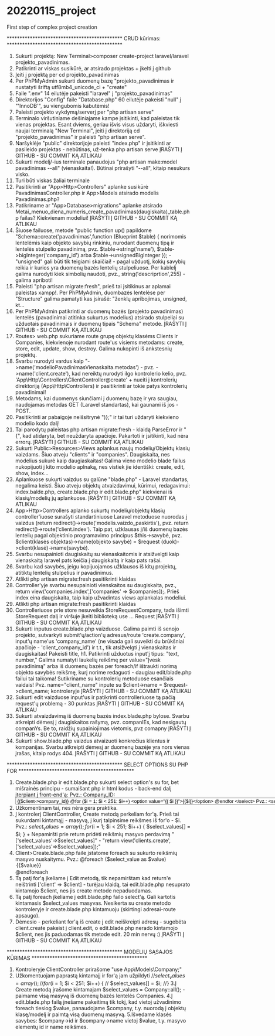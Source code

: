 # 20220115_project
 First step of complex project creation

********************************************* CRUD kūrimas: *********************************************
1. Sukurti projektą: New Terminal>composer create-project laravel/laravel projekto_pavadinimas.
2. Patikrinti ar viskas susikūrė, ar atsirado projektas + įkelti į github
3. Įeiti į projektą per cd projekto_pavadinimas
4. Per PhPMyAdmin sukurti duomenų bazę "projekto_pavadinimas ir nustatyti šriftą utf8mb4_unicode_ci + "create"
5. Faile ".env" 14 eilutėje pakeisti "laravel" į "projekto_pavadinimas"
6. Direktorijos "Config" faile "Database.php" 60 eilutėje pakeisti "null" į "'InnoDB'", su viengubomis kabutėmis!
7. Paleisti projekto vykdymą/serverį per "php artisan serve"
8. Terminalo viršutiniame dešiniajame kampe įsitikinti, kad paleistas tik vienas projektas. Esant dviems, geriau išvis visus uždaryti, iškviesti naujai terminalą "New Terminal", įeiti į direktoriją cd "projekto_pavadinimas" ir paleisti "php artisan serve".
9. Naršyklėje "public" direktorijoje paleisti "index.php" ir įsitikinti ar pasileido projektas - nebūtinas, už-tenka php artisan serve
ĮRAŠYTI Į GITHUB - SU COMMIT KĄ ATLIKAU
10. Sukurti modelį/-ius terminale panaudojus "php artisan make:model pavadinimas --all" (vienaskaita!). Būtinai prirašyti "--all", kitaip nesukurs visko.
11. Turi būti viskas žaliai terminale
12. Pasitikrinti ar "App>Http>Controllers" aplanke susikūrė PavadinimasController.php ir App>Models atsirado modelis Pavadinimas.php?
13. Patikriname ar "App>Database>migrations" aplanke atsirado Metai_menuo_diena_numeris_create_pavadinimas(daugiskaita)_table.php failas? Kiekvienam modeliui!
ĮRAŠYTI Į GITHUB - SU COMMIT KĄ ATLIKAU
14. Šiuose failuose, metode "public function up() papildome "Schema::create('pavadinimas',function (Blueprint $table) {
norimomis lentelėmis kaip objekto savybių rinkiniu, nurodant duomenų tipą ir lentelės stulpelio pavadinimą, pvz. $table->string('name'), $table->bigInteger('company_id') arba $table->unsignedBigInteger }); - "unsigned" gali būti tik teigiami skaičiai! - pagal užduotį, kokių savybių reikia ir kurios yra duomenų bazės lentelių stulpeliuose. Per kablelį galima nurodyti kiek simbolių naudoti, pvz., string('descriprtion',255) - galima apriboti!  
15. Paleisti "php artisan migrate:fresh", prieš tai įsitikinus ar aplamai paleistas xampp!. Per PhPMyAdmin, duombazės lentelėse per "Structure" galima pamatyti kas įsirašė: "ženklų apribojimas, unsigned, kt...
16. Per PhPMyAdmin patikrinti ar duomenų bazės (projekto pavadinimas) lentelės (pavadinimai atitinka sukurtus modelius) atsirado stulpeliai su užduotais pavadinimais ir duomenų tipais "Schema" metode.
ĮRAŠYTI Į GITHUB - SU COMMIT KĄ ATLIKAU
17. Routes> web.php sukuriame route grupę objektų klasėms Clients ir Companies, kiekvienoje nurodant route'us visiems metodams: create, store, edit, update, show, destroy. Galima nukopinti iš ankstesnių projektų.
18. Svarbu nurodyti vardus kaip "->name('modelioPavadinimasVienaskaita.metodas') - pvz. ->name('client.create'), kad nereiktų nurodyti ilgo kontrolerio kelio, pvz. 'App\Http\Controllers\ClientController@create' + nueiti į kontrolerių direktoriją (App\Http\Controllers) ir pasitikrinti ar tokie patys kontrolerių pavadinimai!
19. Metodams, kai duomenys siunčiami į duomenų bazę ir yra saugiau, naudojamas metodas GET (Laravel standartas), kai gaunami iš jos - POST.
20. Pasitikrinti ar pabaigoje neišsitrynė ")};" ir tai turi uždaryti kiekvieno modelio kodo dalį!
21. Tai parodytų paleistas php artisan migrate:fresh - klaidą ParseError ir "{", kad atidaryta, bet neuždaryta apačioje. Pakartoti ir įsitikinti, kad nėra errorų.
ĮRAŠYTI Į GITHUB - SU COMMIT KĄ ATLIKAU
22. Sukurti Public>Resources>Views aplankus naujų modelių/Objektų klasių vaizdams. Šiuo atveju "clients" ir "companies". Daugiskaita, nes modelius sukurė kaip daugiaskaitas! Galima vieno modelio blade failus nukopijuoti į kito modelio aplnaką, nes vistiek jie identiški: create, edit, show, index...  
23. Aplankuose sukurti vaizdus su galūne "blade.php" - Laravel standartas, negalima keisti. Šiuo atveju objektų atvaizdavimui, kūrimui, redagavimui: index.balde.php, create.blade.php ir edit.blade.php" kiekvienai iš klasių/modelių jų aplankuose.
ĮRAŠYTI Į GITHUB - SU COMMIT KĄ ATLIKAU
24. App>Http>Controllers aplanko sukurtų modelių/objektų klasių controller'iuose surašyti standartiniuose Laravel metoduose nuorodas į vaizdus (return redirect()->route('modelis.vaizdo_paskirtis'), pvz.  return redirect()->route('client.index'). Taip pat, užklausas į/iš duomenų bazės lentelių pagal objektinio programavimo principus $this->savybė, pvz. $client(klasės objektas)->name(objekto savybė) = $request (duok)->client(klasė)->name(savybė).
25. Svarbu nesupainioti daugiskaitų su vienaskaitomis ir atsižvelgti kaip vienaskaitą laravel pats keičia į daugiskaitą ir kaip pats rašai.
26. Svarbu kad savybės, jeigu kopijuojamos užklausos iš kitų projektų, atitiktų lentelių stulpelius ir pavadinimus.
27. Atlikti php artisan migrate:fresh pasitikrinti klaidas
28. Controller'yje svarbu nesupainioti vienskaitos su daugiskaita, pvz., return view('companies.index',['companies' => $companies]);. Prieš index eina daugiskaita, taip kaip užvadintas views aplankalas modeliui. 
29. Atlikti php artisan migrate:fresh pasitikrinti klaidas
30. Controlleriuose prie store nesuveikia StoreRequestCompany, tada išimti StoreRequest dalį ir viršuje įkelti biblioteką use ... Request
ĮRAŠYTI Į GITHUB - SU COMMIT KĄ ATLIKAU
31. Sukurti inputus create.blade.php vaizduose. Galima paimti iš senojo projekto, sutvarkyti submit'ų/action'ų adresus/route 'create.company', input'ų name'us 'company_name' (ne visada gali suveikti du brūkšniai apačioje - 'client_company_id') ir t.t., tik atsižvelgti į vienaskaitas ir daugiskaitas! Pakeisti title, h1. Patikrinti užduotus input'į tipus: "text, number,"  Galima numatyti laukelių reikšmę per value="Įvesk pavadinimą" arba iš duomenų bazės per foreach/if ištraukti norimą objekto savybės reikšmę, kurį norime redaguoti - daugiau edit/blade.php failui tai taikoma! Sutikriname su kontrolerių metoduose esančiais vaidais! Pvz. name="client_name" inpute su $client->name = $request->client_name; kontroleryje
ĮRAŠYTI Į GITHUB - SU COMMIT KĄ ATLIKAU
32. Sukurti edit vaizduose input'us ir patikrinti controlleriuose tą pačią request'ų problemą - 30 punktas
ĮRAŠYTI Į GITHUB - SU COMMIT KĄ ATLIKAU
33. Sukurti atvaizdavimą iš duomenų bazės index.blade.php bylose. Svarbu atkreipti dėmesį į daugiskaitos rašymą, pvz. companIEs, kad nesigautų companYs. Be to, raidžių supainiojimas vietomis, pvz comapny
ĮRAŠYTI Į GITHUB - SU COMMIT KĄ ATLIKAU
34. Sukurti show.blade.php vaizdus atvaizuoti konkrečius klientus ir kompanijas. Svarbu atkreipti dėmesį ar duomenų bazėje yra nors vienas įrašas, kitaip rodys 404.
ĮRAŠYTI Į GITHUB - SU COMMIT KĄ ATLIKAU

********************************************* SELECT OPTIONS SU PHP FOR *********************************************

1. Create.blade.php ir edit.blade.php sukurti select option's su for, bet mišrainės principu - sumaišant php ir html kodus - back-end dalį įterpiant į front-end'ą:
Pvz.: Company_ID: 
       <select class="form-control" name="client_company_id" value=''>
               <option class="text-secondary" value="{{$client->company_id}}">
                        {{$client->company_id}}
                     @for ($i = 1; $i < 251; $i++)
                        <option value="{{ $i }}">{{$i}}</option> 
                     @endfor
      </select>
Pvz.: <select class="form-control" name="client_company_id">
               <option value="0" class="text-secondary" style="grey">Company ID</option>
                    @for ($i = 1; $i < 251; $i++)
                      <option value="{{ $i }}">{{$i}}</option> 
                    @endfor
      </select>
2. Užkomentinam tai, nes nėra gera praktika.
3. Į kontrolerį ClientController, Create metodą perkeliam for'ą. Prieš tai sukurdami kintamąjį - masyvą, į kurį talpinsime reikšmes iš for'o - $i.
   Pvz.: $select_values = array();
        for ($i = 1; $i < 251; $i++) {
            $select_values[] = $i;
        }
        +
        Nepamiršti prie return pridėti reikšmių masyvo perdavimą "['select_values'=>$select_values]" - "return view('clients.create',['select_values'=>$select_values]);"
4. Client>Create.blade.php faile įstatome foreach su sukurto reikšmių masyvo nuskaitymu.
Pvz.:  @foreach ($select_value as $value)
                 <option value="{{ $value }}">{{$value}}</option>
       @endforeach
5. Tą patį for'ą įkeliame į Edit metodą, tik nepamirštam kad return'e neištrinti ['client' => $client] - turėjau klaidą, tai edit.blade.php nesuprato kintamojo $client, nes jis create metode nepaduodamas.
6. Tą patį foreach įkeliame į edit.blade.php failo select'ą. Gali kartotis kintamasis $select_values masyvas. Nesikerta su create metodo kontroleryje ir create.blade.php kintamuoju (skirtingi adresai-route apsaugo).
7. Dėmesio - perkeliant for'ą iš create į edit neiškreipti adresų - sugebėta client.create pakeist į client.edit, o edit.blade.php nerado kintamojo $client, nes jis paduodamas tik metode edit. 20 min nervų :) 
ĮRAŠYTI Į GITHUB - SU COMMIT KĄ ATLIKAU

********************************************* MODELIŲ SĄSAJOS KŪRIMAS *********************************************
1. Kontroleryje ClientController prirašome "use App\Models\Company;"
2. Užkomentuojam paprastą kintamajį ir for'ą jam užpildyti 
    //$select_values = array();
    //for ($i = 1; $i < 251; $i++) {
    //    $select_values[] = $i;
    //}
3.Į Create metodą įrašome kintamajam $select_values = Company::all(); - paimame visą masyvą iš duomenų bazės lentelės Companies.
4.Į edit.blade.php failą įnešame pakeitimą tik tokį, kad vietoj užvadinimo foreach tiesiog $value, panaudojame $company, t.y. nuorodą į objektų klasę/modelį ir paimtą visą duomenų masyvą.
5.Išvedame klasės savybes: $company->id ir $company->name vietoj $value, t.y. masyvo elementų id ir name reikšmes.







